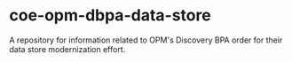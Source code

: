 # coe-opm-dbpa-data-store
A repository for information related to OPM's Discovery BPA order for their data store modernization effort.
